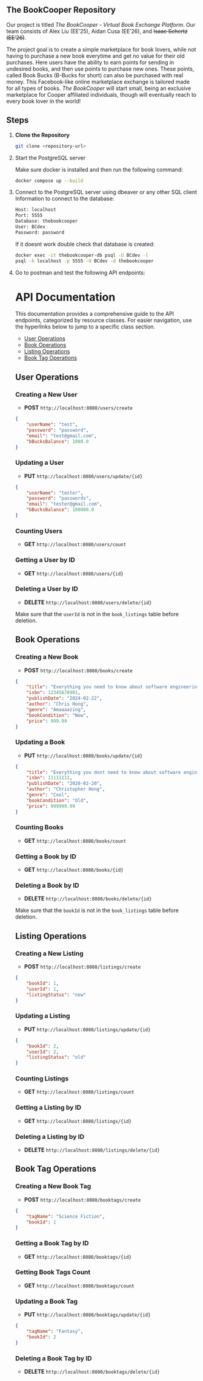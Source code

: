 ## The BookCooper Repository

Our project is titled _The BookCooper - Virtual Book Exchange Platform_. Our team consists of Alex Liu (EE’25), Aidan Cusa (EE’26), and ~~Isaac Schertz (EE’26)~~. 

The project goal is to create a simple marketplace for book lovers, while not having to purchase a new book everytime and get no value for their old purchases. Here users have the ability to earn points for sending in undesired books, and then use points to purchase new ones. These points, called Book Bucks (B-Bucks for short) can also be purchased with real money. This Facebook-like online marketplace exchange is tailored made for all types of books. _The BookCooper_ will start small, being an exclusive marketplace for Cooper affiliated individuals, though will eventually reach to every book lover in the world!

## Steps
1. **Clone the Repository**
   ```bash
   git clone <repository-url>
    ```
2. Start the PostgreSQL server

    Make sure docker is installed and then run the following command:
   ```bash
   docker compose up --build
   ```
3. Connect to the PostgreSQL server using dbeaver or any other SQL client
    Information to connect to the database:
    ```bash
    Host: localhost
    Port: 5555
    Database: thebookcooper
    User: BCdev
    Password: password
    ```
    If it doesnt work double check that database is created:
    ```bash
    docker exec -it thebookcooper-db psql -U BCdev -l
    psql -h localhost -p 5555 -U BCdev -d thebookcooper


4. Go to postman and test the following API endpoints:

    # API Documentation

    This documentation provides a comprehensive guide to the API endpoints, categorized by resource classes. For easier navigation, use the hyperlinks below to jump to a specific class section.

    - [User Operations](#user-operations)
    - [Book Operations](#book-operations)
    - [Listing Operations](#listing-operations)
    - [Book Tag Operations](#book-tag-operations)

    ## User Operations

    ### Creating a New User

    - **POST** `http://localhost:8080/users/create`

    ```json
    {
        "userName": "test",
        "password": "password",
        "email": "test@gmail.com",
        "bBucksBalance": 1000.0
    }
    ```

    ### Updating a User

    - **PUT** `http://localhost:8080/users/update/{id}`

    ```json
    {
        "userName": "tester",
        "password": "passwords",
        "email": "tester@gmail.com",
        "bBucksBalance": 100000.0
    }
    ```

    ### Counting Users

    - **GET** `http://localhost:8080/users/count`

    ### Getting a User by ID

    - **GET** `http://localhost:8080/users/{id}`

    ### Deleting a User by ID

    - **DELETE** `http://localhost:8080/users/delete/{id}`

    Make sure that the `userId` is not in the `book_listings` table before deletion.

    ## Book Operations

    ### Creating a New Book

    - **POST** `http://localhost:8080/books/create`

    ```json
    {
        "title": "Everything you need to know about software engineering",
        "isbn": 12345678901,
        "publishDate": "2024-02-22",
        "author": "Chris Hong",
        "genre": "Amaaaazing",
        "bookCondition": "New",
        "price": 999.99
    }
    ```

    ### Updating a Book

    - **PUT** `http://localhost:8080/books/update/{id}`

    ```json
    {
        "title": "Everything you dont need to know about software engineering",
        "isbn": 11111111,
        "publishDate": "2020-02-20",
        "author": "Christopher Hong",
        "genre": "Cool",
        "bookCondition": "Old",
        "price": 999999.99
    }
    ```

    ### Counting Books

    - **GET** `http://localhost:8080/books/count`

    ### Getting a Book by ID

    - **GET** `http://localhost:8080/books/{id}`

    ### Deleting a Book by ID

    - **DELETE** `http://localhost:8080/books/delete/{id}`

    Make sure that the `bookId` is not in the `book_listings` table before deletion.

    ## Listing Operations

    ### Creating a New Listing

    - **POST** `http://localhost:8080/listings/create`

    ```json
    {
        "bookId": 1,
        "userId": 1,
        "listingStatus": "new"
    }
    ```

    ### Updating a Listing

    - **PUT** `http://localhost:8080/listings/update/{id}`

    ```json
    {
        "bookId": 2,
        "userId": 2,
        "listingStatus": "old"
    }
    ```

    ### Counting Listings

    - **GET** `http://localhost:8080/listings/count`

    ### Getting a Listing by ID

    - **GET** `http://localhost:8080/listings/{id}`

    ### Deleting a Listing by ID

    - **DELETE** `http://localhost:8080/listings/delete/{id}`

    ## Book Tag Operations

    ### Creating a New Book Tag

    - **POST** `http://localhost:8080/booktags/create`

    ```json
    {
        "tagName": "Science Fiction",
        "bookId": 1
    }
    ```

    ### Getting a Book Tag by ID

    - **GET** `http://localhost:8080/booktags/{id}`

    ### Getting Book Tags Count

    - **GET** `http://localhost:8080/booktags/count`

    ### Updating a Book Tag

    - **PUT** `http://localhost:8080/booktags/update/{id}`

    ```json
    {
        "tagName": "Fantasy",
        "bookId": 2
    }
    ```

    ### Deleting a Book Tag by ID

    - **DELETE** `http://localhost:8080/booktags/delete/{id}`

